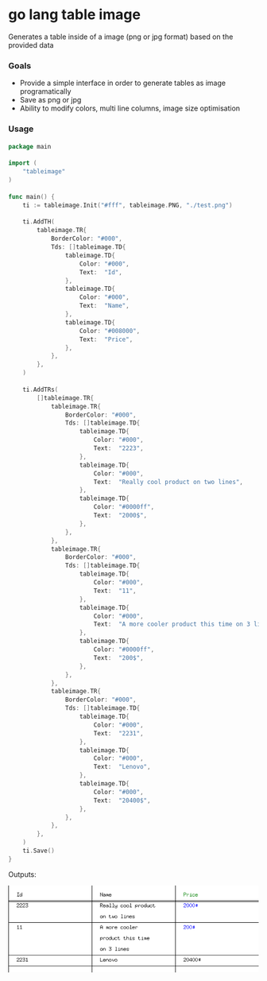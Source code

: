 # go lang table image

Generates a table inside of a image (png or jpg format) based on the provided data

### Goals

- Provide a simple interface in order to generate tables as image programatically
- Save as png or jpg
- Ability to modify colors, multi line columns, image size optimisation

### Usage

```go
package main

import (
	"tableimage"
)

func main() {
	ti := tableimage.Init("#fff", tableimage.PNG, "./test.png")

	ti.AddTH(
		tableimage.TR{
			BorderColor: "#000",
			Tds: []tableimage.TD{
				tableimage.TD{
					Color: "#000",
					Text:  "Id",
				},
				tableimage.TD{
					Color: "#000",
					Text:  "Name",
				},
				tableimage.TD{
					Color: "#008000",
					Text:  "Price",
				},
			},
		},
	)

	ti.AddTRs(
		[]tableimage.TR{
			tableimage.TR{
				BorderColor: "#000",
				Tds: []tableimage.TD{
					tableimage.TD{
						Color: "#000",
						Text:  "2223",
					},
					tableimage.TD{
						Color: "#000",
						Text:  "Really cool product on two lines",
					},
					tableimage.TD{
						Color: "#0000ff",
						Text:  "2000$",
					},
				},
			},
			tableimage.TR{
				BorderColor: "#000",
				Tds: []tableimage.TD{
					tableimage.TD{
						Color: "#000",
						Text:  "11",
					},
					tableimage.TD{
						Color: "#000",
						Text:  "A more cooler product this time on 3 lines",
					},
					tableimage.TD{
						Color: "#0000ff",
						Text:  "200$",
					},
				},
			},
			tableimage.TR{
				BorderColor: "#000",
				Tds: []tableimage.TD{
					tableimage.TD{
						Color: "#000",
						Text:  "2231",
					},
					tableimage.TD{
						Color: "#000",
						Text:  "Lenovo",
					},
					tableimage.TD{
						Color: "#000",
						Text:  "20400$",
					},
				},
			},
		},
	)
	ti.Save()
}
```

Outputs:

![Example](example/test.png "Example")
